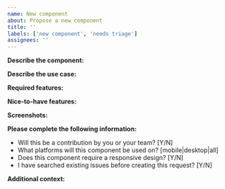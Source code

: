 ```yaml
---
name: New component
about: Propose a new component
title: ''
labels: ['new component', 'needs triage']
assignees: ''
---
```


**Describe the component:**
<!-- A clear and concise description of the component. -->

**Describe the use case:**
<!-- A clear and concise description of how this component will be used and where it originated from. -->

**Required features:**
<!--
- This component **must** do X...
- This component **must** do Y...
-->

**Nice-to-have features:**
<!--
- Ideally this component would also do Z... but is not required initially
-->

**Screenshots:**
<!--
  If applicable, add screenshots of mockups or similar components in other libraries to help describe your request.

  **Be cautious about posting screenshots of sensitive data and internal software here**
-->

**Please complete the following information:**
 - Will this be a contribution by you or your team? [Y/N]
 - What platforms will this component be used on? [mobile|desktop|all]
 - Does this component require a responsive design? [Y/N]
 - I have searched existing issues before creating this request? [Y/N]

**Additional context:**
<!-- Add any other context about the component here. -->
